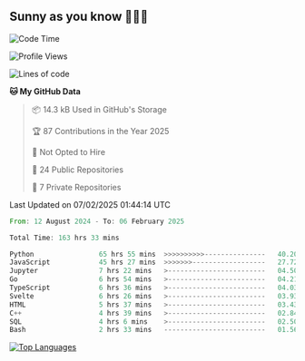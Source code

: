 ## Sunny as you know 🫨🫨👋

<!--START_SECTION:waka-->
![Code Time](http://img.shields.io/badge/Code%20Time-163%20hrs%2059%20mins-blue)

![Profile Views](http://img.shields.io/badge/Profile%20Views-6-blue)

![Lines of code](https://img.shields.io/badge/From%20Hello%20World%20I%27ve%20Written-248.8%20thousand%20lines%20of%20code-blue)

**🐱 My GitHub Data** 

> 📦 14.3 kB Used in GitHub's Storage 
 > 
> 🏆 87 Contributions in the Year 2025
 > 
> 🚫 Not Opted to Hire
 > 
> 📜 24 Public Repositories 
 > 
> 🔑 7 Private Repositories 
 > 

 Last Updated on 07/02/2025 01:44:14 UTC
<!--END_SECTION:waka-->

<!--START_SECTION:code-->

```rust
From: 12 August 2024 - To: 06 February 2025

Total Time: 163 hrs 33 mins

Python                65 hrs 55 mins  >>>>>>>>>>---------------   40.20 %
JavaScript            45 hrs 27 mins  >>>>>>>------------------   27.72 %
Jupyter               7 hrs 22 mins   >------------------------   04.50 %
Go                    6 hrs 54 mins   >------------------------   04.21 %
TypeScript            6 hrs 36 mins   >------------------------   04.03 %
Svelte                6 hrs 26 mins   >------------------------   03.93 %
HTML                  5 hrs 37 mins   >------------------------   03.43 %
C++                   4 hrs 39 mins   >------------------------   02.84 %
SQL                   4 hrs 6 mins    >------------------------   02.50 %
Bash                  2 hrs 33 mins   -------------------------   01.56 %
```

<!--END_SECTION:code-->


<a href="https://github.com/Ex0TiiC24" align="left"><img src="https://github-readme-stats.vercel.app/api/top-langs/?username=Ex0TiiC24&langs_count=10&title_color=0891b2&text_color=ffffff&icon_color=0891b2&bg_color=1c1917&hide_border=true&locale=en&custom_title=Top%20%Languages" alt="Top Languages" /></a>

